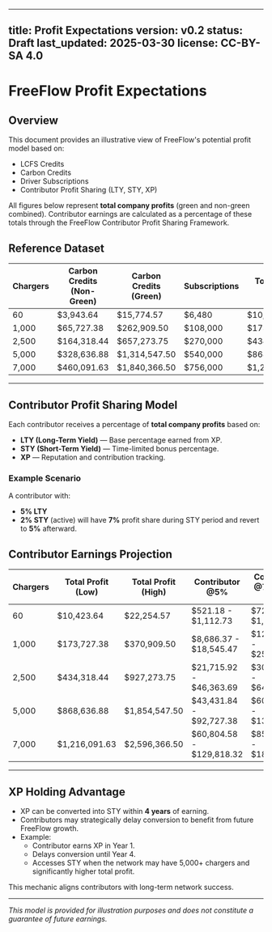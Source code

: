 <!-- SPDX-License-Identifier: CC-BY-SA-4.0 -->

---
title: Profit Expectations
version: v0.2
status: Draft
last_updated: 2025-03-30
license: CC-BY-SA 4.0
---

# FreeFlow Profit Expectations

## Overview

This document provides an illustrative view of FreeFlow's potential profit model based on:
- LCFS Credits
- Carbon Credits
- Driver Subscriptions
- Contributor Profit Sharing (LTY, STY, XP)

All figures below represent **total company profits** (green and non-green combined). Contributor earnings are calculated as a percentage of these totals through the FreeFlow Contributor Profit Sharing Framework.

## Reference Dataset

| Chargers | Carbon Credits (Non-Green) | Carbon Credits (Green) | Subscriptions | Total Profit (Low) | Total Profit (High) |
|----------|----------------------------|-----------------------|---------------|-------------------|--------------------|
| 60 | $3,943.64 | $15,774.57 | $6,480 | $10,423.64 | $22,254.57 |
| 1,000 | $65,727.38 | $262,909.50 | $108,000 | $173,727.38 | $370,909.50 |
| 2,500 | $164,318.44 | $657,273.75 | $270,000 | $434,318.44 | $927,273.75 |
| 5,000 | $328,636.88 | $1,314,547.50 | $540,000 | $868,636.88 | $1,854,547.50 |
| 7,000 | $460,091.63 | $1,840,366.50 | $756,000 | $1,216,091.63 | $2,596,366.50 |

---

## Contributor Profit Sharing Model

Each contributor receives a percentage of **total company profits** based on:
- **LTY (Long-Term Yield)** — Base percentage earned from XP.
- **STY (Short-Term Yield)** — Time-limited bonus percentage.
- **XP** — Reputation and contribution tracking.

### Example Scenario
A contributor with:
- **5% LTY**
- **2% STY** (active)
will have **7%** profit share during STY period and revert to **5%** afterward.

## Contributor Earnings Projection

| Chargers | Total Profit (Low) | Total Profit (High) | Contributor @5% | Contributor @7% (With STY) |
|----------|-------------------|--------------------|-----------------|----------------------------|
| 60 | $10,423.64 | $22,254.57 | $521.18 - $1,112.73 | $729.66 - $1,558.38 |
| 1,000 | $173,727.38 | $370,909.50 | $8,686.37 - $18,545.47 | $12,160.92 - $25,963.67 |
| 2,500 | $434,318.44 | $927,273.75 | $21,715.92 - $46,363.69 | $30,402.29 - $64,909.16 |
| 5,000 | $868,636.88 | $1,854,547.50 | $43,431.84 - $92,727.38 | $60,804.59 - $130,318.33 |
| 7,000 | $1,216,091.63 | $2,596,366.50 | $60,804.58 - $129,818.32 | $85,126.41 - $181,745.65 |

---

## XP Holding Advantage

- XP can be converted into STY within **4 years** of earning.
- Contributors may strategically delay conversion to benefit from future FreeFlow growth.
- Example:
   - Contributor earns XP in Year 1.
   - Delays conversion until Year 4.
   - Accesses STY when the network may have 5,000+ chargers and significantly higher total profit.

This mechanic aligns contributors with long-term network success.

---

*This model is provided for illustration purposes and does not constitute a guarantee of future earnings.*